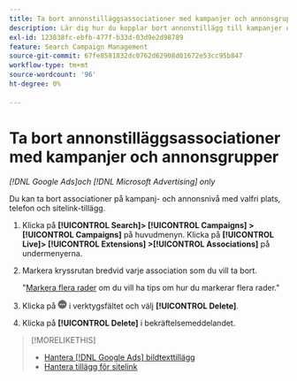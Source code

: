 ```yaml
---
title: Ta bort annonstilläggsassociationer med kampanjer och annonsgrupper
description: Lär dig hur du kopplar bort annonstillägg till kampanjer och annonsgrupper.
exl-id: 123838fc-ebfb-477f-b33d-03d9e2d98789
feature: Search Campaign Management
source-git-commit: 67fe8581832dc0762d62908d01672e53cc95b847
workflow-type: tm+mt
source-wordcount: '96'
ht-degree: 0%

---
```


# Ta bort annonstilläggsassociationer med kampanjer och annonsgrupper

*[!DNL Google Ads]och [!DNL Microsoft Advertising] only*

Du kan ta bort associationer på kampanj- och annonsnivå med valfri plats, telefon och sitelink-tillägg.

1. Klicka på **[!UICONTROL Search]> [!UICONTROL Campaigns] >[!UICONTROL Campaigns]** på huvudmenyn. Klicka på **[!UICONTROL Live]> [!UICONTROL Extensions] >[!UICONTROL Associations]** på undermenyerna.

1. Markera kryssrutan bredvid varje association som du vill ta bort.

   &quot;[Markera flera rader](/help/search-social-commerce/common-tasks/navigation-editing-selection/multiple-rows-select.md) om du vill ha tips om hur du markerar flera rader.&quot;

1. Klicka på ![Mer](/help/search-social-commerce/assets/more.png "Mer") i verktygsfältet och välj **[!UICONTROL Delete]**.

1. Klicka på **[!UICONTROL Delete]** i bekräftelsemeddelandet.

>[!MORELIKETHIS]
>
>* [Hantera [!DNL Google Ads] bildtexttillägg](/help/search-social-commerce/campaign-management/campaigns/callout-extension-manage.md)
>* [Hantera tillägg för sitelink](sitelink-extension-manage.md)

